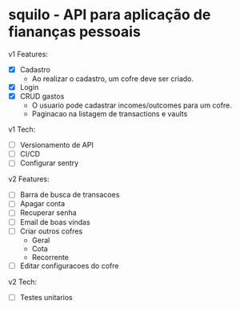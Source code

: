 # squilo - API para aplicação de fiananças pessoais

v1 Features:
- [X] Cadastro
    - Ao realizar o cadastro, um cofre deve ser criado.
- [X] Login
- [X] CRUD gastos
    - O usuario pode cadastrar incomes/outcomes para um cofre.
    - Paginacao na listagem de transactions e vaults

v1 Tech:
- [ ] Versionamento de API
- [ ] CI/CD
- [ ] Configurar sentry

v2 Features:
- [ ] Barra de busca de transacoes
- [ ] Apagar conta
- [ ] Recuperar senha
- [ ] Email de boas vindas
- [ ] Criar outros cofres
    - Geral
    - Cota
    - Recorrente
- [ ] Editar configuracoes do cofre

v2 Tech:
- [ ] Testes unitarios